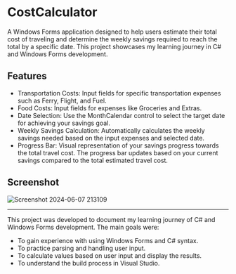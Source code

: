 # CostCalculator
A Windows Forms application designed to help users estimate their total cost of traveling and determine the weekly savings required to reach the total by a specific date. This project showcases my learning journey in C# and Windows Forms development.

## Features
- Transportation Costs: Input fields for specific transportation expenses such as Ferry, Flight, and Fuel.
- Food Costs: Input fields for expenses like Groceries and Extras.
- Date Selection: Use the MonthCalendar control to select the target date for achieving your savings goal.
- Weekly Savings Calculation: Automatically calculates the weekly savings needed based on the input expenses and selected date.
- Progress Bar: Visual representation of your savings progress towards the total travel cost. The progress bar updates based on your current savings compared to the total estimated travel cost.

## Screenshot
![Screenshot 2024-06-07 213109](https://github.com/simona-cancian/CostCalculator/assets/127095743/8c60cd47-2c31-4dc3-9a99-4b349790089d)

---

This project was developed to document my learning journey of C# and Windows Forms development. The main goals were:

- To gain experience with using Windows Forms and C# syntax.
- To practice parsing and handling user input.
- To calculate values based on user input and display the results.
- To understand the build process in Visual Studio.
